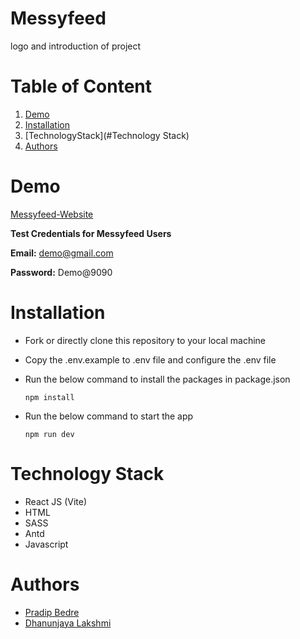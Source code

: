 # Messyfeed
logo and introduction of project

# Table of Content
1. [Demo](#Demo)
2. [Installation](#Installation)
3. [TechnologyStack](#Technology Stack)
4. [Authors](Authors)

# Demo
[Messyfeed-Website](https://messyfeed.netlify.app/)

**Test Credentials for Messyfeed Users**

**Email:** demo@gmail.com

**Password:** Demo@9090

# Installation

- Fork or directly clone this repository to your local machine
- Copy the .env.example to .env file and configure the .env file
- Run the below command to install the packages in package.json

  `npm install`

- Run the below command to start the app

  `npm run dev`

# Technology Stack
 
 -  React JS (Vite)
 -  HTML
 -  SASS
 -  Antd
 -  Javascript


# Authors
- [Pradip Bedre](https://github.com/pradipbedre)
- [Dhanunjaya Lakshmi](https://github.com/dhanunjayalakshmi)

